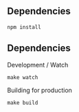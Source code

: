 Dependencies
---

```
npm install
```

Dependencies
---

Development / Watch
```
make watch
```

Building for production

```
make build
```
